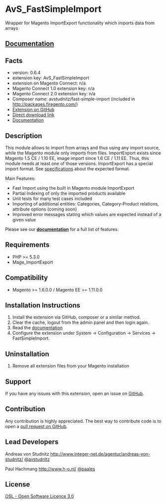 AvS_FastSimpleImport
=====================
Wrapper for Magento ImportExport functionality which imports data from arrays

[Documentation](http://avstudnitz.github.io/AvS_FastSimpleImport/)
-------------------------------

Facts
-----
- version: 0.6.4
- extension key: AvS_FastSimpleImport
- extension on Magento Connect: n/a
- Magento Connect 1.0 extension key: n/a
- Magento Connect 2.0 extension key: n/a
- Composer name: avstudnitz/fast-simple-import (included in http://packages.firegento.com/)
- [Extension on GitHub](https://github.com/avstudnitz/AvS_FastSimpleImport)
- [Direct download link](https://github.com/avstudnitz/AvS_FastSimpleImport/tarball/master)
- [Documentation](http://avstudnitz.github.io/AvS_FastSimpleImport/)

Description
-----------
This module allows to import from arrays and thus using any import source, while the Magento module only imports from files. 
ImportExport exists since Magento 1.5 CE / 1.10 EE, image import since 1.6 CE / 1.11 EE. Thus, this module needs at least 
one of those versions.
ImportExport has a special import format. See [specifications](http://www.integer-net.de/download/ImportExport_EN.pdf) about the expected format.

Main Features:

- Fast Import using the built in Magento module ImportExport
- Partial Indexing of only the imported products available
- Unit tests for many test cases included
- Importing of additional entities: Categories, Category-Product relations, attribute options (coming soon)
- Improved error messages stating which values are expected instead of a given value

Please see our [**documentation**](http://avstudnitz.github.io/AvS_FastSimpleImport/) for a full list of features.

Requirements
------------
- PHP >= 5.3.0
- Mage_ImportExport

Compatibility
-------------
- Magento >= 1.6.0.0 / Magento EE >= 1.11.0.0

Installation Instructions
-------------------------
1. Install the extension via GitHub, composer or a similar method.
2. Clear the cache, logout from the admin panel and then login again.
3. Read the [documentation](http://avstudnitz.github.io/AvS_FastSimpleImport/)
4. Configure the extension under System -> Configuration -> Services -> FastSimpleImport.

Uninstallation
--------------
1. Remove all extension files from your Magento installation

Support
-------
If you have any issues with this extension, open an issue on [GitHub](https://github.com/avstudnitz/AvS_FastSimpleImport/issues).

Contribution
------------
Any contribution is highly appreciated. The best way to contribute code is to open a [pull request on GitHub](https://help.github.com/articles/using-pull-requests).

Lead Developers
---------
Andreas von Studnitz
http://www.integer-net.de/agentur/andreas-von-studnitz/
[@avstudnitz](https://twitter.com/avstudnitz)

Paul Hachmang
http://www.h-o.nl/
[@paales](https://twitter.com/paales)


License
-------
[OSL - Open Software Licence 3.0](http://opensource.org/licenses/osl-3.0.php)
